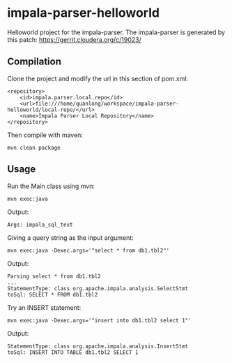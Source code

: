 # impala-parser-helloworld
Helloworld project for the impala-parser. The impala-parser is generated by this patch:
https://gerrit.cloudera.org/c/19023/

## Compilation

Clone the project and modify the url in this section of pom.xml:
```
<repository>
    <id>impala.parser.local.repo</id>
    <url>file:///home/quanlong/workspace/impala-parser-helloworld/local-repo/</url>
    <name>Impala Parser Local Repository</name>
</repository>
```
Then compile with maven:
```
mvn clean package
```

## Usage

Run the Main class using mvn:
```
mvn exec:java
```
Output:
```
Args: impala_sql_text
```
Giving a query string as the input argument:
```
mvn exec:java -Dexec.args='"select * from db1.tbl2"'
```
Output:
```
Parsing select * from db1.tbl2
...
StatementType: class org.apache.impala.analysis.SelectStmt
toSql: SELECT * FROM db1.tbl2
```
Try an INSERT statement:
```
mvn exec:java -Dexec.args='"insert into db1.tbl2 select 1"'
```
Output:
```
StatementType: class org.apache.impala.analysis.InsertStmt
toSql: INSERT INTO TABLE db1.tbl2 SELECT 1
```